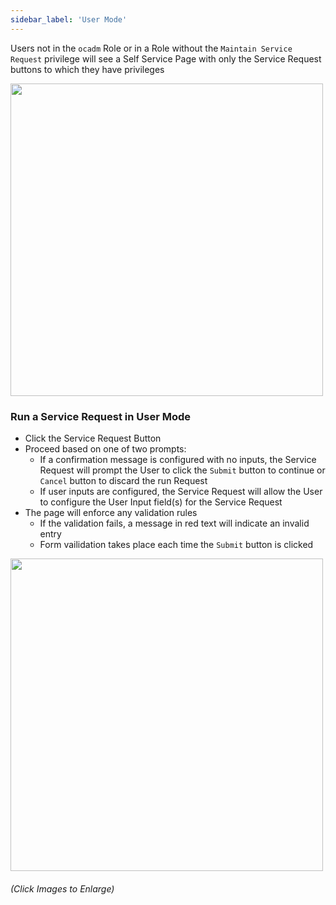 ```yaml
---
sidebar_label: 'User Mode'
---
```


Users not in the ```ocadm``` Role or in a Role without the  ```Maintain Service Request``` privilege will see a Self Service Page with only the Service Request buttons to which they have privileges

<a href="imgbasic/SelfServiceUserModeView.png" target="_blank"><img src="imgbasic/SelfServiceUserModeView.png" width="500"></img></a>

### Run a Service Request in User Mode

* Click the Service Request Button
* Proceed based on one of two prompts:
  - If a confirmation message is configured with no inputs, the Service Request will prompt the User to click the ```Submit``` button to continue or ```Cancel``` button to discard the run Request
  - If user inputs are configured, the Service Request will allow the User to configure the User Input field(s) for the Service Request
* The page will enforce any validation rules
  - If the validation fails, a message in red text will indicate an invalid entry
  - Form vailidation takes place each time the ```Submit``` button is clicked

<a href="imgbasic/SelfServiceRequestRequiredFields.png" target="_blank"><img src="imgbasic/SelfServiceRequestRequiredFields.png" width="500"></img></a>

###### (Click Images to Enlarge)